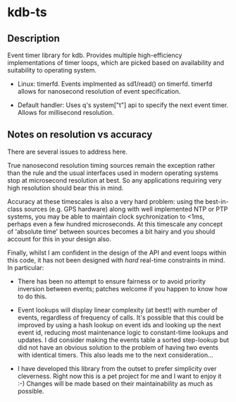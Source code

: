 # kdb-ts

## Description

Event timer library for kdb.  Provides multiple high-efficiency
implementations of timer loops, which are picked based on availability
and suitability to operating system.

 - Linux: timerfd.  Events implmented as sd1/read() on timerfd.
   timerfd allows for nanosecond resolution of event specification.

 - Default handler: Uses q's system["t"] api to specify the next event
   timer.  Allows for millisecond resolution.

## Notes on resolution vs accuracy

There are several issues to address here.

True nanosecond resolution timing sources remain the exception rather
than the rule and the usual interfaces used in modern operating
systems stop at microsecond resolution at best.  So any applications
requiring very high resolution should bear this in mind.

Accuracy at these timescales is also a very hard problem: using the
best-in-class sources (e.g. GPS hardware) along with well implemented
NTP or PTP systems, you may be able to maintain clock sychronization
to <1ms, perhaps even a few hundred microseconds.  At this timescale
any concept of 'absolute time' between sources becomes a bit hairy and
you should account for this in your design also.

Finally, whilst I am confident in the design of the API and event
loops within this code, it has not been designed with *hard* real-time
constraints in mind.  In particular:

 - There has been no attempt to ensure fairness or to avoid priority
   inversion between events; patches welcome if you happen to know how
   to do this.

 - Event lookups will display linear complexity (at best!) with number
   of events, regardless of frequency of calls.  It's possible that
   this could be improved by using a hash lookup on event ids and
   looking up the next event id, reducing most maintenance logic to
   constant-time lookups and updates.  I did consider making the
   events table a sorted step-lookup but did not have an obvious
   solution to the problem of having two events with identical timers.
   This also leads me to the next consideration...

 - I have developed this library from the outset to prefer simplicity
   over cleverness.  Right now this is a pet project for me and I want
   to enjoy it :-) Changes will be made based on their maintainability
   as much as possible.
